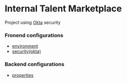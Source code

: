 # Internal Talent Marketplace

Project using [Okta](https://www.okta.com/) security

### Fronend configurations
 - [environment](./frontend/internal-talent-marketplace/src/environments/environment.ts)
 - [security(okta)](./frontend/internal-talent-marketplace/src/app/config/security-config.ts)
 
### Backend configurations
 - [properties](./backend/src/main/resources/application.properties)
